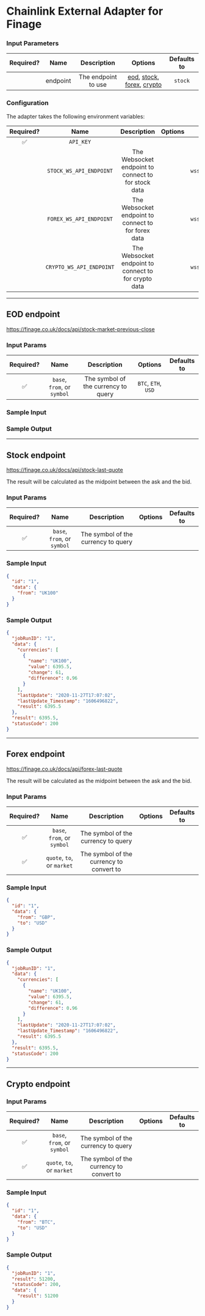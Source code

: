 # Chainlink External Adapter for Finage

### Input Parameters

| Required? |   Name   |     Description     |                                               Options                                                | Defaults to |
| :-------: | :------: | :-----------------: | :--------------------------------------------------------------------------------------------------: | :---------: |
|           | endpoint | The endpoint to use | [eod](#EOD-endpoint), [stock](#Stock-endpoint), [forex](#Forex-endpoint), [crypto](#Crypto-endpoint) |   `stock`   |

### Configuration

The adapter takes the following environment variables:

| Required? |           Name           |                     Description                      | Options |            Defaults to            |
| :-------: | :----------------------: | :--------------------------------------------------: | :-----: | :-------------------------------: |
|    ✅     |        `API_KEY`         |                                                      |         |                                   |
|           | `STOCK_WS_API_ENDPOINT`  | The Websocket endpoint to connect to for stock data  |         | `wss://e4s39ar3mr.finage.ws:7002` |
|           | `FOREX_WS_API_ENDPOINT`  | The Websocket endpoint to connect to for forex data  |         | `wss://w29hxx2ndd.finage.ws:8001` |
|           | `CRYPTO_WS_API_ENDPOINT` | The Websocket endpoint to connect to for crypto data |         | `wss://72x8wsyx7t.finage.ws:6008` |

---

## EOD endpoint

https://finage.co.uk/docs/api/stock-market-previous-close

### Input Params

| Required? |            Name             |             Description             |       Options       | Defaults to |
| :-------: | :-------------------------: | :---------------------------------: | :-----------------: | :---------: |
|    ✅     | `base`, `from`, or `symbol` | The symbol of the currency to query | `BTC`, `ETH`, `USD` |             |

### Sample Input

### Sample Output

---

## Stock endpoint

https://finage.co.uk/docs/api/stock-last-quote

The result will be calculated as the midpoint between the ask and the bid.

### Input Params

| Required? |            Name             |             Description             | Options | Defaults to |
| :-------: | :-------------------------: | :---------------------------------: | :-----: | :---------: |
|    ✅     | `base`, `from`, or `symbol` | The symbol of the currency to query |         |             |

### Sample Input

```json
{
  "id": "1",
  "data": {
    "from": "UK100"
  }
}
```

### Sample Output

```json
{
  "jobRunID": "1",
  "data": {
    "currencies": [
      {
        "name": "UK100",
        "value": 6395.5,
        "change": 61,
        "difference": 0.96
      }
    ],
    "lastUpdate": "2020-11-27T17:07:02",
    "lastUpdate_Timestamp": "1606496822",
    "result": 6395.5
  },
  "result": 6395.5,
  "statusCode": 200
}
```

---

## Forex endpoint

https://finage.co.uk/docs/api/forex-last-quote

The result will be calculated as the midpoint between the ask and the bid.

### Input Params

| Required? |            Name             |               Description                | Options | Defaults to |
| :-------: | :-------------------------: | :--------------------------------------: | :-----: | :---------: |
|    ✅     | `base`, `from`, or `symbol` |   The symbol of the currency to query    |         |             |
|    ✅     | `quote`, `to`, or `market`  | The symbol of the currency to convert to |         |             |

### Sample Input

```json
{
  "id": "1",
  "data": {
    "from": "GBP",
    "to": "USD"
  }
}
```

### Sample Output

```json
{
  "jobRunID": "1",
  "data": {
    "currencies": [
      {
        "name": "UK100",
        "value": 6395.5,
        "change": 61,
        "difference": 0.96
      }
    ],
    "lastUpdate": "2020-11-27T17:07:02",
    "lastUpdate_Timestamp": "1606496822",
    "result": 6395.5
  },
  "result": 6395.5,
  "statusCode": 200
}
```

---

## Crypto endpoint

### Input Params

| Required? |            Name             |               Description                | Options | Defaults to |
| :-------: | :-------------------------: | :--------------------------------------: | :-----: | :---------: |
|    ✅     | `base`, `from`, or `symbol` |   The symbol of the currency to query    |         |             |
|    ✅     | `quote`, `to`, or `market`  | The symbol of the currency to convert to |         |             |

### Sample Input

```json
{
  "id": "1",
  "data": {
    "from": "BTC",
    "to": "USD"
  }
}
```

### Sample Output

```json
{
  "jobRunID": "1",
  "result": 51200,
  "statusCode": 200,
  "data": {
    "result": 51200
  }
}
```
